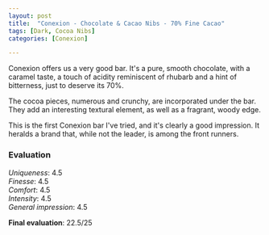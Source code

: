 ```yaml
---
layout: post
title:  "Conexion - Chocolate & Cacao Nibs - 70% Fine Cacao"
tags: [Dark, Cocoa Nibs] 
categories: [Conexion]

---
```


Conexion offers us a very good bar. It's a pure, smooth chocolate, with a caramel taste, a touch of acidity reminiscent of rhubarb and a hint of bitterness, just to deserve its 70%.

The cocoa pieces, numerous and crunchy, are incorporated under the bar. They add an interesting textural element, as well as a fragrant, woody edge.

This is the first Conexion bar I've tried, and it's clearly a good impression. It heralds a brand that, while not the leader, is among the front runners. 


### Evaluation

_Uniqueness_: 4.5  
_Finesse_: 4.5  
_Comfort_: 4.5  
_Intensity_: 4.5  
_General impression_: 4.5

**Final evaluation**: 22.5/25